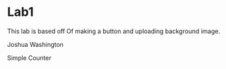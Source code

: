 # Lab1 

This lab is based off Of making a button and uploading background image.

Joshua Washington

Simple Counter


